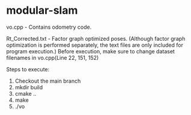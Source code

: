 # modular-slam
vo.cpp - Contains odometry code.

Rt_Corrected.txt - Factor graph optimized poses. (Although factor graph optimization is performed separately, the text files are only included for program execution.)
Before execution, make sure to change dataset filenames in vo.cpp(Line 22, 151, 152)

Steps to execute:
1. Checkout the main branch
2. mkdir build
3. cmake ..
4. make
5. ./vo
